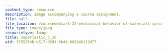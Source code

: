 ```yaml
---
content_type: resource
description: Image accompanying a course assignment.
file: null
file_location: /coursemedia/3-22-mechanical-behavior-of-materials-spring-2008/f7552f4bb517d2d15b4d889146123d77_superlastic_3_16.jpg
file_type: image/jpeg
resourcetype: Image
title: superlastic_3_16
uid: f7552f4b-b517-d2d1-5b4d-889146123d77
---
```

